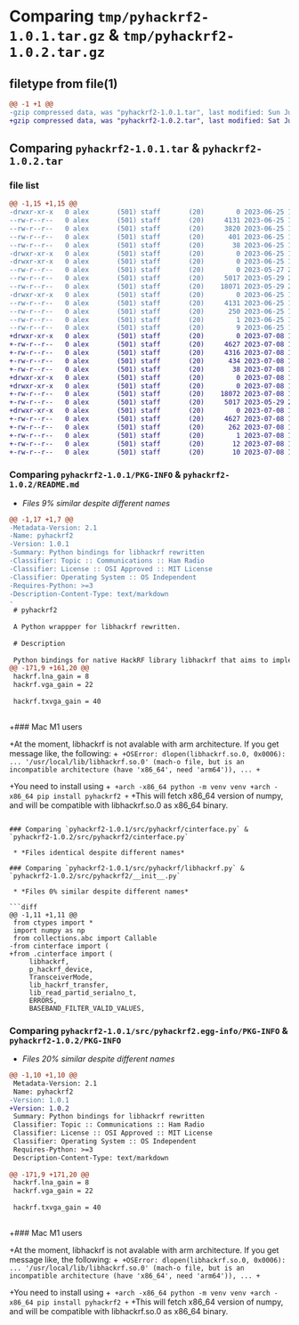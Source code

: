 # Comparing `tmp/pyhackrf2-1.0.1.tar.gz` & `tmp/pyhackrf2-1.0.2.tar.gz`

## filetype from file(1)

```diff
@@ -1 +1 @@
-gzip compressed data, was "pyhackrf2-1.0.1.tar", last modified: Sun Jun 25 13:45:00 2023, max compression
+gzip compressed data, was "pyhackrf2-1.0.2.tar", last modified: Sat Jul  8 19:43:31 2023, max compression
```

## Comparing `pyhackrf2-1.0.1.tar` & `pyhackrf2-1.0.2.tar`

### file list

```diff
@@ -1,15 +1,15 @@
-drwxr-xr-x   0 alex       (501) staff       (20)        0 2023-06-25 13:45:00.319141 pyhackrf2-1.0.1/
--rw-r--r--   0 alex       (501) staff       (20)     4131 2023-06-25 13:45:00.318980 pyhackrf2-1.0.1/PKG-INFO
--rw-r--r--   0 alex       (501) staff       (20)     3820 2023-06-25 13:42:40.000000 pyhackrf2-1.0.1/README.md
--rw-r--r--   0 alex       (501) staff       (20)      401 2023-06-25 13:44:17.000000 pyhackrf2-1.0.1/pyproject.toml
--rw-r--r--   0 alex       (501) staff       (20)       38 2023-06-25 13:45:00.319189 pyhackrf2-1.0.1/setup.cfg
-drwxr-xr-x   0 alex       (501) staff       (20)        0 2023-06-25 13:45:00.316708 pyhackrf2-1.0.1/src/
-drwxr-xr-x   0 alex       (501) staff       (20)        0 2023-06-25 13:45:00.317829 pyhackrf2-1.0.1/src/pyhackrf/
--rw-r--r--   0 alex       (501) staff       (20)        0 2023-05-27 23:45:06.000000 pyhackrf2-1.0.1/src/pyhackrf/__init__.py
--rw-r--r--   0 alex       (501) staff       (20)     5017 2023-05-29 21:31:56.000000 pyhackrf2-1.0.1/src/pyhackrf/cinterface.py
--rw-r--r--   0 alex       (501) staff       (20)    18071 2023-05-29 22:26:21.000000 pyhackrf2-1.0.1/src/pyhackrf/libhackrf.py
-drwxr-xr-x   0 alex       (501) staff       (20)        0 2023-06-25 13:45:00.318763 pyhackrf2-1.0.1/src/pyhackrf2.egg-info/
--rw-r--r--   0 alex       (501) staff       (20)     4131 2023-06-25 13:45:00.000000 pyhackrf2-1.0.1/src/pyhackrf2.egg-info/PKG-INFO
--rw-r--r--   0 alex       (501) staff       (20)      250 2023-06-25 13:45:00.000000 pyhackrf2-1.0.1/src/pyhackrf2.egg-info/SOURCES.txt
--rw-r--r--   0 alex       (501) staff       (20)        1 2023-06-25 13:45:00.000000 pyhackrf2-1.0.1/src/pyhackrf2.egg-info/dependency_links.txt
--rw-r--r--   0 alex       (501) staff       (20)        9 2023-06-25 13:45:00.000000 pyhackrf2-1.0.1/src/pyhackrf2.egg-info/top_level.txt
+drwxr-xr-x   0 alex       (501) staff       (20)        0 2023-07-08 19:43:31.130037 pyhackrf2-1.0.2/
+-rw-r--r--   0 alex       (501) staff       (20)     4627 2023-07-08 19:43:31.129677 pyhackrf2-1.0.2/PKG-INFO
+-rw-r--r--   0 alex       (501) staff       (20)     4316 2023-07-08 19:27:39.000000 pyhackrf2-1.0.2/README.md
+-rw-r--r--   0 alex       (501) staff       (20)      434 2023-07-08 19:28:42.000000 pyhackrf2-1.0.2/pyproject.toml
+-rw-r--r--   0 alex       (501) staff       (20)       38 2023-07-08 19:43:31.130101 pyhackrf2-1.0.2/setup.cfg
+drwxr-xr-x   0 alex       (501) staff       (20)        0 2023-07-08 19:43:31.126776 pyhackrf2-1.0.2/src/
+drwxr-xr-x   0 alex       (501) staff       (20)        0 2023-07-08 19:43:31.127605 pyhackrf2-1.0.2/src/pyhackrf2/
+-rw-r--r--   0 alex       (501) staff       (20)    18072 2023-07-08 19:05:33.000000 pyhackrf2-1.0.2/src/pyhackrf2/__init__.py
+-rw-r--r--   0 alex       (501) staff       (20)     5017 2023-05-29 21:31:56.000000 pyhackrf2-1.0.2/src/pyhackrf2/cinterface.py
+drwxr-xr-x   0 alex       (501) staff       (20)        0 2023-07-08 19:43:31.128973 pyhackrf2-1.0.2/src/pyhackrf2.egg-info/
+-rw-r--r--   0 alex       (501) staff       (20)     4627 2023-07-08 19:43:31.000000 pyhackrf2-1.0.2/src/pyhackrf2.egg-info/PKG-INFO
+-rw-r--r--   0 alex       (501) staff       (20)      262 2023-07-08 19:43:31.000000 pyhackrf2-1.0.2/src/pyhackrf2.egg-info/SOURCES.txt
+-rw-r--r--   0 alex       (501) staff       (20)        1 2023-07-08 19:43:31.000000 pyhackrf2-1.0.2/src/pyhackrf2.egg-info/dependency_links.txt
+-rw-r--r--   0 alex       (501) staff       (20)       12 2023-07-08 19:43:31.000000 pyhackrf2-1.0.2/src/pyhackrf2.egg-info/requires.txt
+-rw-r--r--   0 alex       (501) staff       (20)       10 2023-07-08 19:43:31.000000 pyhackrf2-1.0.2/src/pyhackrf2.egg-info/top_level.txt
```

### Comparing `pyhackrf2-1.0.1/PKG-INFO` & `pyhackrf2-1.0.2/README.md`

 * *Files 9% similar despite different names*

```diff
@@ -1,17 +1,7 @@
-Metadata-Version: 2.1
-Name: pyhackrf2
-Version: 1.0.1
-Summary: Python bindings for libhackrf rewritten
-Classifier: Topic :: Communications :: Ham Radio
-Classifier: License :: OSI Approved :: MIT License
-Classifier: Operating System :: OS Independent
-Requires-Python: >=3
-Description-Content-Type: text/markdown
-
 # pyhackrf2
 
 A Python wrappper for libhackrf rewritten.
 
 # Description
 
 Python bindings for native HackRF library libhackrf that aims to implement all features of HackRF accessible via its C interface, but via convenient Pythonic class.
@@ -171,9 +161,20 @@
 hackrf.lna_gain = 8
 hackrf.vga_gain = 22
 
 hackrf.txvga_gain = 40
 
 ```
 
+### Mac M1 users
 
+At the moment, libhackrf is not avalable with arm architecture. If you get message like, the following:
+```
+OSError: dlopen(libhackrf.so.0, 0x0006): ... '/usr/local/lib/libhackrf.so.0' (mach-o file, but is an incompatible architecture (have 'x86_64', need 'arm64')), ...
+```
 
+You need to install using
+```
+arch -x86_64 python -m venv venv
+arch -x86_64 pip install pyhackrf2
+```
+This will fetch x86_64 version of numpy, and will be compatible with libhackrf.so.0 as x86_64 binary.
```

### Comparing `pyhackrf2-1.0.1/src/pyhackrf/cinterface.py` & `pyhackrf2-1.0.2/src/pyhackrf2/cinterface.py`

 * *Files identical despite different names*

### Comparing `pyhackrf2-1.0.1/src/pyhackrf/libhackrf.py` & `pyhackrf2-1.0.2/src/pyhackrf2/__init__.py`

 * *Files 0% similar despite different names*

```diff
@@ -1,11 +1,11 @@
 from ctypes import *
 import numpy as np
 from collections.abc import Callable
-from cinterface import (
+from .cinterface import (
     libhackrf,
     p_hackrf_device,
     TransceiverMode,
     lib_hackrf_transfer,
     lib_read_partid_serialno_t,
     ERRORS,
     BASEBAND_FILTER_VALID_VALUES,
```

### Comparing `pyhackrf2-1.0.1/src/pyhackrf2.egg-info/PKG-INFO` & `pyhackrf2-1.0.2/PKG-INFO`

 * *Files 20% similar despite different names*

```diff
@@ -1,10 +1,10 @@
 Metadata-Version: 2.1
 Name: pyhackrf2
-Version: 1.0.1
+Version: 1.0.2
 Summary: Python bindings for libhackrf rewritten
 Classifier: Topic :: Communications :: Ham Radio
 Classifier: License :: OSI Approved :: MIT License
 Classifier: Operating System :: OS Independent
 Requires-Python: >=3
 Description-Content-Type: text/markdown
 
@@ -171,9 +171,20 @@
 hackrf.lna_gain = 8
 hackrf.vga_gain = 22
 
 hackrf.txvga_gain = 40
 
 ```
 
+### Mac M1 users
 
+At the moment, libhackrf is not avalable with arm architecture. If you get message like, the following:
+```
+OSError: dlopen(libhackrf.so.0, 0x0006): ... '/usr/local/lib/libhackrf.so.0' (mach-o file, but is an incompatible architecture (have 'x86_64', need 'arm64')), ...
+```
 
+You need to install using
+```
+arch -x86_64 python -m venv venv
+arch -x86_64 pip install pyhackrf2
+```
+This will fetch x86_64 version of numpy, and will be compatible with libhackrf.so.0 as x86_64 binary.
```

